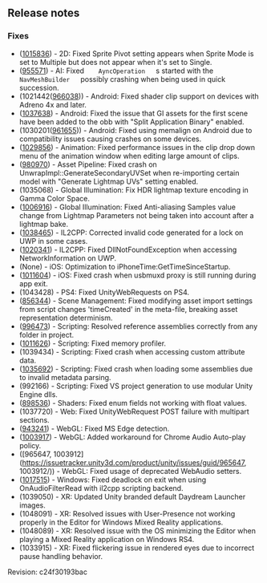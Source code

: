 ## Release notes

### Fixes

-   ([1015836](https://issuetracker.unity3d.com/product/unity/issues/guid/1015836/)) - 2D: Fixed Sprite Pivot setting appears when Sprite Mode is set to Multiple but does not appear when it\'s set to Single.
-   ([955571](https://issuetracker.unity3d.com/product/unity/issues/guid/955571/)) - AI: Fixed`     AyncOperation    `s started with the`     NavMeshBuilder    `possibly crashing when being used in quick succession.
-   (1021442([966038](https://issuetracker.unity3d.com/product/unity/issues/guid/966038/))) - Android: Fixed shader clip support on devices with Adreno 4x and later.
-   ([1037638](https://issuetracker.unity3d.com/product/unity/issues/guid/1037638/)) - Android: Fixed the issue that GI assets for the first scene have been added to the obb with \"Split Application Binary\" enabled.
-   (1030201([961655](https://issuetracker.unity3d.com/product/unity/issues/guid/961655/))) - Android: Fixed using memalign on Android due to compatibility issues causing crashes on some devices.
-   ([1029856](https://issuetracker.unity3d.com/product/unity/issues/guid/1029856/)) - Animation: Fixed performance issues in the clip drop down menu of the animation window when editing large amount of clips.
-   ([980970](https://issuetracker.unity3d.com/product/unity/issues/guid/980970/)) - Asset Pipeline: Fixed crash on UnwrapImpl::GenerateSecondaryUVSet when re-importing certain model with \"Generate Lightmap UVs\" setting enabled.
-   \(1035068\) - Global Illumination: Fix HDR lightmap texture encoding in Gamma Color Space.
-   ([1006916](https://issuetracker.unity3d.com/product/unity/issues/guid/1006916/)) - Global Illumination: Fixed Anti-aliasing Samples value change from Lightmap Parameters not being taken into account after a lightmap bake.
-   ([1038465](https://issuetracker.unity3d.com/product/unity/issues/guid/1038465/)) - IL2CPP: Corrected invalid code generated for a lock on UWP in some cases.
-   ([1020341](https://issuetracker.unity3d.com/product/unity/issues/guid/1020341/)) - IL2CPP: Fixed DllNotFoundException when accessing NetworkInformation on UWP.
-   (None) - iOS: Optimization to iPhoneTime:GetTimeSinceStartup.
-   ([1011604](https://issuetracker.unity3d.com/product/unity/issues/guid/1011604/)) - iOS: Fixed crash when usbmuxd proxy is still running during app exit.
-   \(1043428\) - PS4: Fixed UnityWebRequests on PS4.
-   ([856344](https://issuetracker.unity3d.com/product/unity/issues/guid/856344/)) - Scene Management: Fixed modifying asset import settings from script changes \'timeCreated\' in the meta-file, breaking asset representation determinism.
-   ([996473](https://issuetracker.unity3d.com/product/unity/issues/guid/996473/)) - Scripting: Resolved reference assemblies correctly from any folder in project.
-   ([1011626](https://issuetracker.unity3d.com/product/unity/issues/guid/1011626/)) - Scripting: Fixed memory profiler.
-   \(1039434\) - Scripting: Fixed crash when accessing custom attribute data.
-   ([1035692](https://issuetracker.unity3d.com/product/unity/issues/guid/1035692/)) - Scripting: Fixed crash when loading some assemblies due to invalid metadata parsing.
-   \(992166\) - Scripting: Fixed VS project generation to use modular Unity Engine dlls.
-   ([898536](https://issuetracker.unity3d.com/product/unity/issues/guid/898536/)) - Shaders: Fixed enum fields not working with float values.
-   \(1037720\) - Web: Fixed UnityWebRequest POST failure with multipart sections.
-   ([943241](https://issuetracker.unity3d.com/product/unity/issues/guid/943241/)) - WebGL: Fixed MS Edge detection.
-   ([1003917](https://issuetracker.unity3d.com/product/unity/issues/guid/1003917/)) - WebGL: Added workaround for Chrome Audio Auto-play policy.
-   (\[965647, 1003912\](https://issuetracker.unity3d.com/product/unity/issues/guid/965647, 1003912/)) - WebGL: Fixed usage of deprecated WebAudio setters.
-   ([1017515](https://issuetracker.unity3d.com/product/unity/issues/guid/1017515/)) - Windows: Fixed deadlock on exit when using OnAudioFilterRead with il2cpp scripting backend.
-   \(1039050\) - XR: Updated Unity branded default Daydream Launcher images.
-   \(1048091\) - XR: Resolved issues with User-Presence not working properly in the Editor for Windows Mixed Reality applications.
-   \(1048089\) - XR: Resolved issue with the OS minimizing the Editor when playing a Mixed Reality application on Windows RS4.
-   \(1033915\) - XR: Fixed flickering issue in rendered eyes due to incorrect pause handling behavior.

Revision: c24f30193bac
